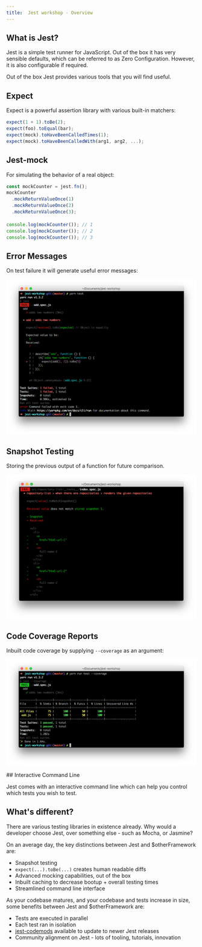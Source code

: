 ```yaml
---
title:  Jest workshop - Overview
---
```


## What is Jest?

Jest is a simple test runner for JavaScript. Out of the box it has very sensible defaults, which can be
referred to as Zero Configuration. However, it is also configurable if required.

Out of the box Jest provides various tools that you will find useful.

## Expect

Expect is a powerful assertion library with various built-in matchers:

```javascript
expect(1 + 1).toBe(2);
expect(foo).toEqual(bar);
expect(mock).toHaveBeenCalledTimes(1);
expect(mock).toHaveBeenCalledWith(arg1, arg2, ...);
```

## Jest-mock

For simulating the behavior of a real object:

```javascript
const mockCounter = jest.fn();
mockCounter
  .mockReturnValueOnce(1)
  .mockReturnValueOnce(2)
  .mockReturnValueOnce(3);

console.log(mockCounter()); // 1
console.log(mockCounter()); // 2
console.log(mockCounter()); // 3
```

## Error Messages

On test failure it will generate useful error messages:

![](./test-failure.png "Example of Jest failing an equality check between between 5 and 7")

## Snapshot Testing

Storing the previous output of a function for future comparison.

![](./test-snapshot.png "Example of a test failing due to the latest test result being different")

## Code Coverage Reports

Inbuilt code coverage by supplying `--coverage` as an argument:

![](./test-coverage.png "Example of Jest showing the percentage of code that was successfully tested")

## Interactive Command Line

Jest comes with an interactive command line which can help you control which tests you wish to test.

## What's different?

There are various testing libraries in existence already. Why would a developer choose Jest, over something else - such as Mocha, or Jasmine?

On an average day, the key distinctions between Jest and $otherFramework are:

* Snapshot testing
* `expect(...).toBe(...)` creates human readable diffs
* Advanced mocking capabilities, out of the box
* Inbuilt caching to decrease bootup + overall testing times
* Streamlined command line interface

As your codebase matures, and your codebase and tests increase in size, some benefits between Jest and $otherFramework are:

* Tests are executed in parallel
* Each test ran in isolation
* [jest-codemods](https://github.com/skovhus/jest-codemods) available to update to newer Jest releases
* Community alignment on Jest - lots of tooling, tutorials, innovation
